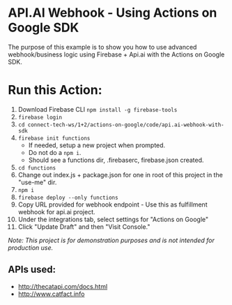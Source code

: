 # API.AI Webhook - Using Actions on Google SDK
The purpose of this example is to show you how to use advanced webhook/business
logic using Firebase + Api.ai with the Actions on Google SDK.

# Run this Action:
1. Download Firebase CLI `npm install -g firebase-tools`
2. `firebase login`
3. `cd connect-tech-ws/1+2/actions-on-google/code/api.ai-webhook-with-sdk`
4. `firebase init functions`
    - If needed, setup a new project when prompted.
    - Do not do a `npm i`.
    - Should see a functions dir, .firebaserc, firebase.json created.
6. `cd functions`
7. Change out index.js + package.json for one in root of this project in the
  "use-me" dir.
8. `npm i`
9. `firebase deploy --only functions`
10. Copy URL provided for webhook endpoint - Use this as fulfillment webhook for api.ai project.
11. Under the integrations tab, select settings for "Actions on Google"
12. Click "Update Draft" and then "Visit Console."

_Note: This project is for demonstration purposes and is not intended for production use._

## APIs used:
- http://thecatapi.com/docs.html
- http://www.catfact.info
